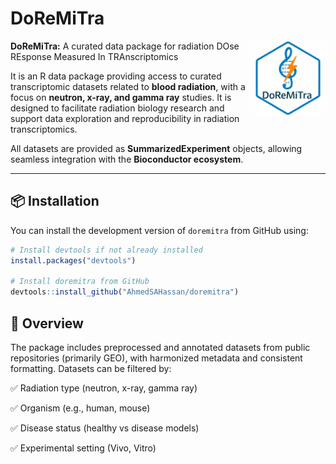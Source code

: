 # DoReMiTra
<img src="man/figures/logo.png" align="right" width="120" />

**DoReMiTra:** A curated data package for radiation DOse REsponse Measured In TRAnscriptomics

It is an R data package providing access to curated transcriptomic datasets related to **blood radiation**, with a focus on **neutron, x-ray, and gamma ray** studies. It is designed to facilitate radiation biology research and support data exploration and reproducibility in radiation transcriptomics.

All datasets are provided as **SummarizedExperiment** objects, allowing seamless integration with the **Bioconductor ecosystem**.

---

## 📦 Installation

You can install the development version of `doremitra` from GitHub using:

```r
# Install devtools if not already installed
install.packages("devtools")

# Install doremitra from GitHub
devtools::install_github("AhmedSAHassan/doremitra")
```

## 📘 Overview

The package includes preprocessed and annotated datasets from public repositories (primarily GEO), with harmonized metadata and consistent formatting. Datasets can be filtered by:

✅ Radiation type (neutron, x-ray, gamma ray)

✅ Organism (e.g., human, mouse)

✅ Disease status (healthy vs disease models)

✅ Experimental setting (Vivo, Vitro)

